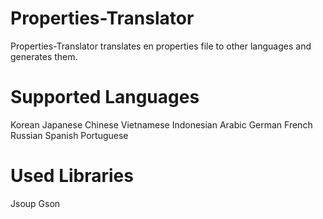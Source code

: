 # Properties-Translator
Properties-Translator translates en properties file to other languages and generates them.

# Supported Languages
Korean
Japanese
Chinese
Vietnamese
Indonesian
Arabic
German
French
Russian
Spanish
Portuguese

# Used Libraries
Jsoup
Gson